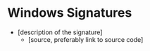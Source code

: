 Windows Signatures
=================

* [description of the signature]
  * [source, preferably link to source code]

